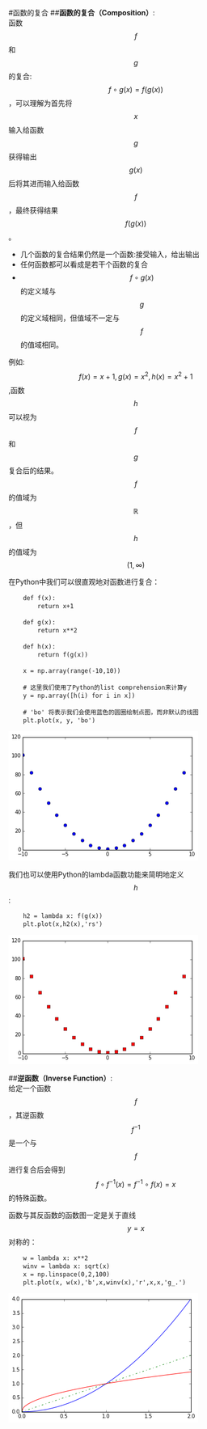 #函数的复合
##**函数的复合（Composition）**:  
函数$$f$$和$$g$$的复合:$$f\circ g(x)=f(g(x))$$，可以理解为首先将$$x$$输入给函数$$g$$获得输出$$g(x)$$后将其进而输入给函数$$f$$，最终获得结果$$f(g(x))$$。

+ 几个函数的复合结果仍然是一个函数:接受输入，给出输出
+ 任何函数都可以看成是若干个函数的复合 
+ $$f\circ g(x)$$的定义域与$$g$$的定义域相同，但值域不一定与$$f$$的值域相同。


例如:$$f(x)= x+1,g(x)=x^2,h(x)=x^2+1$$,函数$$h$$可以视为$$f$$和$$g$$复合后的结果。$$f$$的值域为$$\mathbb{R}$$，但$$h$$的值域为$$(1,\infty)$$ 

在Python中我们可以很直观地对函数进行复合：

```
    def f(x):
        return x+1
    
    def g(x):
        return x**2
        
    def h(x):
        return f(g(x))
        
    x = np.array(range(-10,10))
    
    # 这里我们使用了Python的list comprehension来计算y
    y = np.array([h(i) for i in x])
    
    # 'bo' 将表示我们会使用蓝色的圆圈绘制点图，而非默认的线图
    plt.plot(x, y, 'bo')
```

![02-01 compFunc](images/02-01compFunc.png)    

我们也可以使用Python的lambda函数功能来简明地定义$$h$$:

```
    h2 = lambda x: f(g(x))
    plt.plot(x,h2(x),'rs')
```

![02-02 compFunc2](images/02-02compFunc2.png) 

##**逆函数（Inverse Function）**:  
给定一个函数$$f$$，其逆函数$$f^{-1}$$是一个与$$f$$进行复合后会得到$$f\circ f^{-1}(x)=f^{-1} \circ f (x)=x$$的特殊函数。

函数与其反函数的函数图一定是关于直线$$y=x$$对称的：
```
    w = lambda x: x**2
    winv = lambda x: sqrt(x)
    x = np.linspace(0,2,100)
    plt.plot(x, w(x),'b',x,winv(x),'r',x,x,'g_.')
```
![02-03 inverse](images/02-03inverse.png) 


